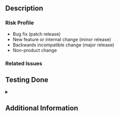 ## Description
<!-- Required. Provide a concise overview of *why* this change is important. -->

### Risk Profile
<!-- Required. Remove all but one. Refer to https://semver.org/spec/v2.0.0.html and https://github.com/gravitational/robotest/blob/master/RELEASE.md-->
 - Bug fix (patch release) <!-- An API compatible internal change which fixes incorrect behavior linked in Related Issues. Bug fixes shall include an automated test case that fails without the fix and pass with it. -->
 - New feature or internal change (minor release) <!-- A non-API-breaking change which adds new functionality or improves Robotest's code without fixing a bug. -->
 - Backwards incompatible change (major release) <!-- This change introduces a change that could or will break existing usage of Robotest's API. -->
 - Non-product change <!-- This change couldn't possibly affect the Robotest build artifact. Fixing a typo in a comment?  README or documentation changes? Select this. -->

### Related Issues
<!-- Optional, but highly recommended. Remove this section if unneeded. -->

## Testing Done
<!-- Required.
Show the testing you did with shell transcripts, links to logs and/or a mention of the automated test cases that were added. Provide enough information that a co-contributor (or CI system) could reproduce your testing. -->
<details><summary><code><!-- make test? --></code></summary>
<pre>
<!--
Stub collapsible details provided for convenience.
Shell transcript goes here.
-->
</pre>
</details>

## Additional Information
<!-- Optional. Anything else that may be relevant. Remove this section if unneeded. -->
